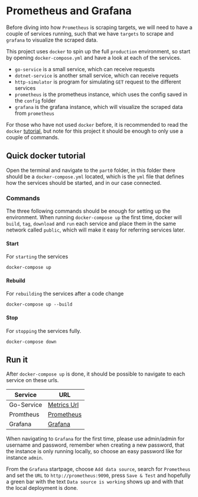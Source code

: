 # Prometheus and Grafana

Before diving into how `Prometheus` is scraping targets, we will need to have a
couple of services running, such that we have `targets` to scrape and `grafana`
to visualize the scraped data.

This project uses `docker` to spin up the full `production` environment, so
start by opening `docker-compose.yml` and have a look at each of the services.

- `go-service` is a small service, which can receive requests
- `dotnet-service` is another small service, which can receive requets
- `http-simulator` is program for simulating `GET` request to the different
  services
- `prometheus` is the prometheus instance, which uses the config saved in the
  `config` folder
- `grafana` is the grafana instance, which will visualize the scraped data from
  `prometheus`

For those who have not used `docker` before, it is recommended to read the
`docker` [tutorial](https://docker-curriculum.com/), but note for this project
it should be enough to only use a couple of commands.

## Quick docker tutorial

Open the terminal and navigate to the `part0` folder, in this folder there
should be a `docker-compose.yml` located, which is the `yml` file that defines
how the services should be started, and in our case connected.

### Commands

The three following commands should be enough for setting up the environment.
When running `docker-compose up` the first time, docker will `build`, `tag`,
`download` and `run` each service and place them in the same network called
`public`, which will make it easy for referring services later.

#### Start

For `starting` the services

```
docker-compose up
```

#### Rebuild

For `rebuilding` the services after a code change

```
docker-compose up --build
```

#### Stop

For `stopping` the services fully.

```
docker-compose down
```

## Run it

After `docker-compose up` is done, it should be possible to navigate to each
service on these urls.

| Service | URL |
| --- | --- |
| Go-Service | [Metrics Url](http://localhost:8080/metrics) |
| Promtheus | [Prometheus](http://localhost:9090) |
| Grafana | [Grafana](http://localhost:3000) |

When navigating to `Grafana` for the first time, please use admin/admin for
username and password, remember when creating a new password, that the instance
is only running locally, so choose an easy password like for instance `admin`.

From the `Grafana` startpage, choose `Add data source`, search for `Prometheus`
and set the `URL` to `http://prometheus:9090`, press `Save & Test` and
hopefully a green bar with the text `Data source is working` shows up and with
that the local deployment is done.
